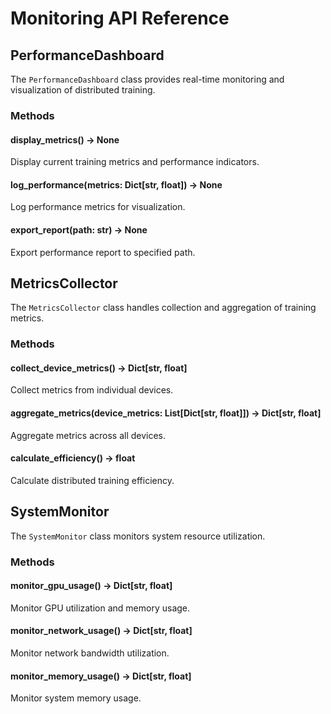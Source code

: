 # Monitoring API Reference

## PerformanceDashboard

The `PerformanceDashboard` class provides real-time monitoring and visualization of distributed training.

### Methods

#### display_metrics() -> None

Display current training metrics and performance indicators.

#### log_performance(metrics: Dict[str, float]) -> None

Log performance metrics for visualization.

#### export_report(path: str) -> None

Export performance report to specified path.

## MetricsCollector

The `MetricsCollector` class handles collection and aggregation of training metrics.

### Methods

#### collect_device_metrics() -> Dict[str, float]

Collect metrics from individual devices.

#### aggregate_metrics(device_metrics: List[Dict[str, float]]) -> Dict[str, float]

Aggregate metrics across all devices.

#### calculate_efficiency() -> float

Calculate distributed training efficiency.

## SystemMonitor

The `SystemMonitor` class monitors system resource utilization.

### Methods

#### monitor_gpu_usage() -> Dict[str, float]

Monitor GPU utilization and memory usage.

#### monitor_network_usage() -> Dict[str, float]

Monitor network bandwidth utilization.

#### monitor_memory_usage() -> Dict[str, float]

Monitor system memory usage.
